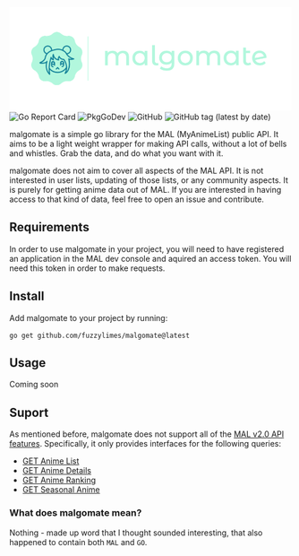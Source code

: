 ![malgomate](resources/malgomate.png)
![Go Report Card](https://goreportcard.com/badge/github.com/fuzzylimes/malgomate)
![PkgGoDev](https://pkg.go.dev/badge/github.com/fuzzylimes/malgomate)
![GitHub](https://img.shields.io/github/license/fuzzylimes/malgomate)
![GitHub tag (latest by date)](https://img.shields.io/github/v/tag/fuzzylimes/malgomate?label=version)

malgomate is a simple go library for the MAL (MyAnimeList) public API. It aims to be a light weight wrapper for making API calls, without a lot of bells and whistles. Grab the data, and do what you want with it.

malgomate does not aim to cover all aspects of the MAL API. It is not interested in user lists, updating of those lists, or any community aspects. It is purely for getting anime data out of MAL. If you are interested in having access to that kind of data, feel free to open an issue and contribute.

## Requirements

In order to use malgomate in your project, you will need to have registered an application in the MAL dev console and aquired an access token. You will need this token in order to make requests.

## Install

Add malgomate to your project by running:
```
go get github.com/fuzzylimes/malgomate@latest
```

## Usage

Coming soon

## Suport

As mentioned before, malgomate does not support all of the [MAL v2.0 API features](https://myanimelist.net/apiconfig/references/api/v2). Specifically, it only provides interfaces for the following queries:

* [GET Anime List](https://myanimelist.net/apiconfig/references/api/v2#operation/anime_get)
* [GET Anime Details](https://myanimelist.net/apiconfig/references/api/v2#operation/anime_anime_id_get)
* [GET Anime Ranking](https://myanimelist.net/apiconfig/references/api/v2#operation/anime_ranking_get)
* [GET Seasonal Anime](https://myanimelist.net/apiconfig/references/api/v2#operation/anime_season_year_season_get)

### What does malgomate mean?

Nothing - made up word that I thought sounded interesting, that also happened to contain both `MAL` and `GO`.